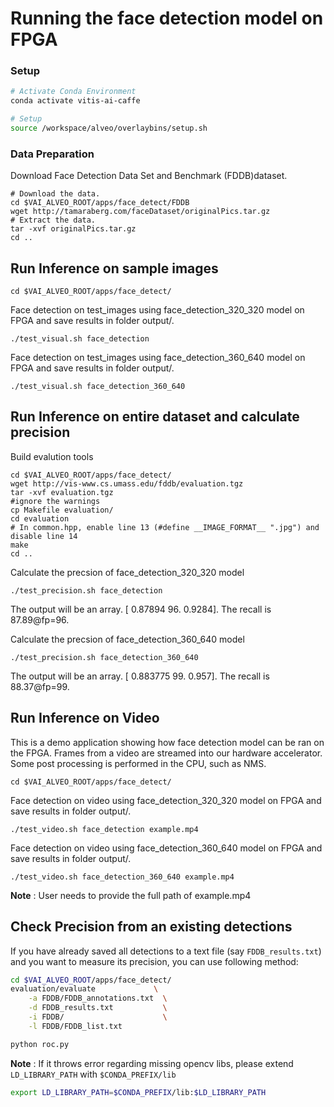 # Running the face detection model on FPGA 

### Setup
```sh
# Activate Conda Environment
conda activate vitis-ai-caffe 
```
```sh
# Setup
source /workspace/alveo/overlaybins/setup.sh
```

### Data Preparation

Download Face Detection Data Set and Benchmark (FDDB)dataset. 
```
# Download the data.
cd $VAI_ALVEO_ROOT/apps/face_detect/FDDB
wget http://tamaraberg.com/faceDataset/originalPics.tar.gz
# Extract the data.
tar -xvf originalPics.tar.gz
cd ..
```

## Run Inference on sample images
```
cd $VAI_ALVEO_ROOT/apps/face_detect/
```
Face detection on test_images using face_detection_320_320 model on FPGA and save results in folder output/.
```
./test_visual.sh face_detection
```
Face detection on test_images using face_detection_360_640 model on FPGA and save results in folder output/.
```
./test_visual.sh face_detection_360_640
```

## Run Inference on entire dataset and calculate precision

Build evalution tools
```
cd $VAI_ALVEO_ROOT/apps/face_detect/
wget http://vis-www.cs.umass.edu/fddb/evaluation.tgz
tar -xvf evaluation.tgz 
#ignore the warnings
cp Makefile evaluation/
cd evaluation 
# In common.hpp, enable line 13 (#define __IMAGE_FORMAT__ ".jpg") and disable line 14
make
cd ..
```

Calculate the precsion of face_detection_320_320 model
```
./test_precision.sh face_detection
```
The output will be an array. [ 0.87894  96.  0.9284]. The recall is 87.89@fp=96.

Calculate the precsion of face_detection_360_640 model 
```
./test_precision.sh face_detection_360_640
```
The output will be an array. [ 0.883775 99.   0.957]. The recall is 88.37@fp=99.

## Run Inference on Video
This is a demo application showing how face detection model can be ran on the FPGA. Frames from a video are streamed into our hardware accelerator. Some post processing is performed in the CPU, such as NMS.   

```
cd $VAI_ALVEO_ROOT/apps/face_detect/
```
Face detection on video using face_detection_320_320 model on FPGA and save results in folder output/.
```
./test_video.sh face_detection example.mp4
```
Face detection on video using face_detection_360_640 model on FPGA and save results in folder output/.
```
./test_video.sh face_detection_360_640 example.mp4
```

**Note** : User needs to provide the full path of example.mp4


## Check Precision from an existing detections
If you have already saved all detections to a text file (say `FDDB_results.txt`) and you want to measure its precision, you can use following method:

``` sh
cd $VAI_ALVEO_ROOT/apps/face_detect/
evaluation/evaluate             \
    -a FDDB/FDDB_annotations.txt  \
    -d FDDB_results.txt           \
    -i FDDB/                      \
    -l FDDB/FDDB_list.txt         

python roc.py
```

**Note** : If it throws error regarding missing opencv libs, please extend `LD_LIBRARY_PATH` with `$CONDA_PREFIX/lib`
```sh
export LD_LIBRARY_PATH=$CONDA_PREFIX/lib:$LD_LIBRARY_PATH
```
